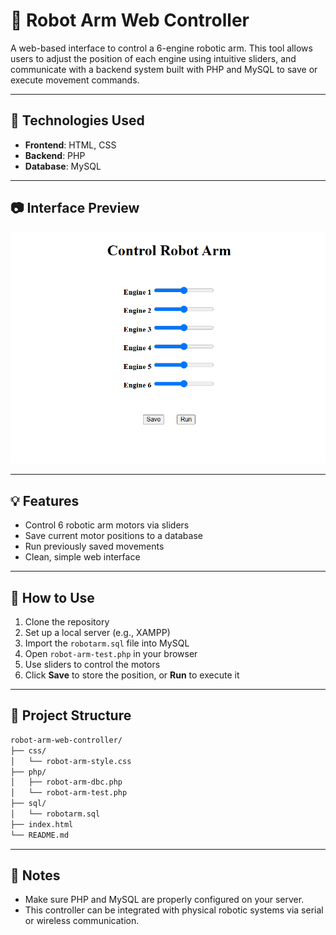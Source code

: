 # 🤖 Robot Arm Web Controller

A web-based interface to control a 6-engine robotic arm. This tool allows users to adjust the position of each engine using intuitive sliders, and communicate with a backend system built with PHP and MySQL to save or execute movement commands.

---

## 🔧 Technologies Used

- **Frontend**: HTML, CSS
- **Backend**: PHP
- **Database**: MySQL

---

## 📷 Interface Preview

![Control Robot Arm](screenshot.png)

---

## 💡 Features

- Control 6 robotic arm motors via sliders
- Save current motor positions to a database
- Run previously saved movements
- Clean, simple web interface

---

## 🚀 How to Use

1. Clone the repository
2. Set up a local server (e.g., XAMPP)
3. Import the `robotarm.sql` file into MySQL
4. Open `robot-arm-test.php` in your browser
5. Use sliders to control the motors
6. Click **Save** to store the position, or **Run** to execute it

---

## 📁 Project Structure

```bash
robot-arm-web-controller/
├── css/
│   └── robot-arm-style.css
├── php/
│   ├── robot-arm-dbc.php
│   └── robot-arm-test.php
├── sql/
│   └── robotarm.sql
├── index.html
└── README.md
```


---

## 📌 Notes

- Make sure PHP and MySQL are properly configured on your server.
- This controller can be integrated with physical robotic systems via serial or wireless communication.


